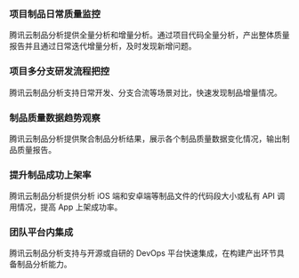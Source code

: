 ### 项目制品日常质量监控
腾讯云制品分析提供全量分析和增量分析。通过项目代码全量分析，产出整体质量报告并且通过日常迭代增量分析，及时发现新增问题。

### 项目多分支研发流程把控

腾讯云制品分析支持日常开发、分支合流等场景对比，快速发现制品增量情况。

### 制品质量数据趋势观察

腾讯云制品分析提供聚合制品分析结果，展示各个制品质量数据变化情况，输出制品质量报告。

### 提升制品成功上架率

腾讯云制品分析提供分析 iOS 端和安卓端等制品文件的代码段大小或私有 API 调用情况，提高 App 上架成功率。

### 团队平台内集成

腾讯云制品分析支持与开源或自研的 DevOps 平台快速集成，在构建产出环节具备制品分析能力。
